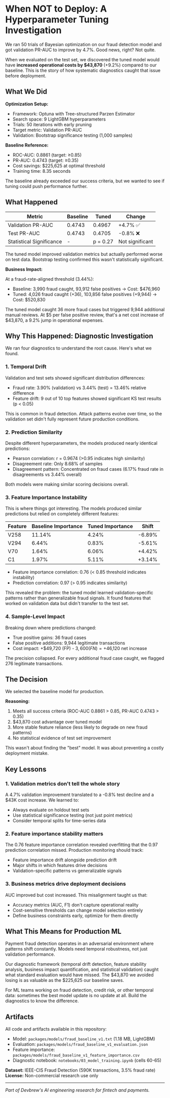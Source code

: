 # When NOT to Deploy: A Hyperparameter Tuning Investigation

We ran 50 trials of Bayesian optimization on our fraud detection model and got validation PR-AUC to improve by 4.7%. Good news, right? Not quite.

When we evaluated on the test set, we discovered the tuned model would have **increased operational costs by $43,870** (+9.2%) compared to our baseline. This is the story of how systematic diagnostics caught that issue before deployment.

## What We Did

**Optimization Setup:**
- Framework: Optuna with Tree-structured Parzen Estimator
- Search space: 9 LightGBM hyperparameters
- Trials: 50 iterations with early pruning
- Target metric: Validation PR-AUC
- Validation: Bootstrap significance testing (1,000 samples)

**Baseline Reference:**
- ROC-AUC: 0.8861 (target: ≥0.85)
- PR-AUC: 0.4743 (target: ≥0.35)
- Cost savings: $225,625 at optimal threshold
- Training time: 8.35 seconds

The baseline already exceeded our success criteria, but we wanted to see if tuning could push performance further.

## What Happened

| Metric | Baseline | Tuned | Change |
|--------|----------|-------|--------|
| Validation PR-AUC | 0.4743 | 0.4967 | +4.7% ✅ |
| Test PR-AUC | 0.4743 | 0.4705 | -0.8% ❌ |
| Statistical Significance | - | p = 0.27 | Not significant |

The tuned model improved validation metrics but actually performed worse on test data. Bootstrap testing confirmed this wasn't statistically significant.

**Business Impact:**

At a fraud-rate-aligned threshold (3.44%):
- Baseline: 3,990 fraud caught, 93,912 false positives → Cost: $476,960
- Tuned: 4,026 fraud caught (+36), 103,856 false positives (+9,944) → Cost: $520,830

The tuned model caught 36 more fraud cases but triggered 9,944 additional manual reviews. At $5 per false positive review, that's a net cost increase of $43,870, a 9.2% jump in operational expenses.

## Why This Happened: Diagnostic Investigation

We ran four diagnostics to understand the root cause. Here's what we found.

### 1. Temporal Drift

Validation and test sets showed significant distribution differences:
- Fraud rate: 3.90% (validation) vs 3.44% (test) = 13.46% relative difference
- Feature drift: 9 out of 10 top features showed significant KS test results (p < 0.05)

This is common in fraud detection. Attack patterns evolve over time, so the validation set didn't fully represent future production conditions.

### 2. Prediction Similarity

Despite different hyperparameters, the models produced nearly identical predictions:
- Pearson correlation: r = 0.9674 (>0.95 indicates high similarity)
- Disagreement rate: Only 8.68% of samples
- Disagreement pattern: Concentrated on fraud cases (6.17% fraud rate in disagreements vs 3.44% overall)

Both models were making similar scoring decisions overall.

### 3. Feature Importance Instability

This is where things got interesting. The models produced similar predictions but relied on completely different features:

| Feature | Baseline Importance | Tuned Importance | Shift |
|---------|---------------------|------------------|-------|
| V258 | 11.14% | 4.24% | -6.89% |
| V294 | 6.44% | 0.83% | -5.61% |
| V70 | 1.64% | 6.06% | +4.42% |
| C1 | 1.97% | 5.11% | +3.14% |

- Feature importance correlation: 0.76 (< 0.85 threshold indicates instability)
- Prediction correlation: 0.97 (> 0.95 indicates similarity)

This revealed the problem: the tuned model learned validation-specific patterns rather than generalizable fraud signals. It found features that worked on validation data but didn't transfer to the test set.

### 4. Sample-Level Impact

Breaking down where predictions changed:
- True positive gains: 36 fraud cases
- False positive additions: 9,944 legitimate transactions
- Cost impact: +$49,720 (FP) - $3,600 (FN) = +$46,120 net increase

The precision collapsed. For every additional fraud case caught, we flagged 276 legitimate transactions.

## The Decision

We selected the baseline model for production.

**Reasoning:**
1. Meets all success criteria (ROC-AUC 0.8861 > 0.85, PR-AUC 0.4743 > 0.35)
2. $43,870 cost advantage over tuned model
3. More stable feature reliance (less likely to degrade on new fraud patterns)
4. No statistical evidence of test set improvement

This wasn't about finding the "best" model. It was about preventing a costly deployment mistake.

## Key Lessons

### 1. Validation metrics don't tell the whole story

A 4.7% validation improvement translated to a -0.8% test decline and a $43K cost increase. We learned to:
- Always evaluate on holdout test sets
- Use statistical significance testing (not just point metrics)
- Consider temporal splits for time-series data

### 2. Feature importance stability matters

The 0.76 feature importance correlation revealed overfitting that the 0.97 prediction correlation missed. Production monitoring should track:
- Feature importance drift alongside prediction drift
- Major shifts in which features drive decisions
- Validation-specific patterns vs generalizable signals

### 3. Business metrics drive deployment decisions

AUC improved but cost increased. This misalignment taught us that:
- Accuracy metrics (AUC, F1) don't capture operational reality
- Cost-sensitive thresholds can change model selection entirely
- Define business constraints early, optimize for them directly

## What This Means for Production ML

Payment fraud detection operates in an adversarial environment where patterns shift constantly. Models need temporal robustness, not just validation performance.

Our diagnostic framework (temporal drift detection, feature stability analysis, business impact quantification, and statistical validation) caught what standard evaluation would have missed. The $43,870 we avoided losing is as valuable as the $225,625 our baseline saves.

For ML teams working on fraud detection, credit risk, or other temporal data: sometimes the best model update is no update at all. Build the diagnostics to know the difference.

## Artifacts

All code and artifacts available in this repository:
- Model: `packages/models/fraud_baseline_v1.txt` (1.18 MB, LightGBM)
- Evaluation: `packages/models/fraud_baseline_v1_evaluation.json`
- Feature importance: `packages/models/fraud_baseline_v1_feature_importance.csv`
- Diagnostic notebook: `notebooks/03_model_training.ipynb` (cells 60-65)

**Dataset:** IEEE-CIS Fraud Detection (590K transactions, 3.5% fraud rate)  
**License:** Non-commercial research use only

---

*Part of Devbrew's AI engineering research for fintech and payments.*

